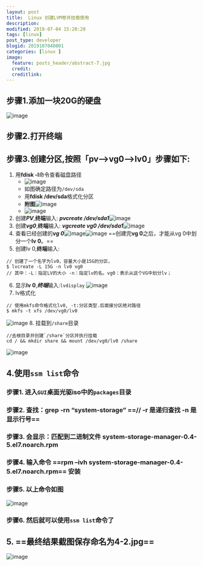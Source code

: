 ```yaml
---
layout: post
title:  Linux 创建LVM卷并挂载使用
description:
modified: 2019-07-04 15:20:20
tags: [linux]
post_type: developer
blogid: 2019107040001
categories: [linux ]
image:
  feature: posts_header/abstract-7.jpg
  credit:
  creditlink:
---
```

## 步骤1.添加一块20G的硬盘
![image](https://vgy.me/5GP2ot.gif)
## 步骤2.打开终端
## 步骤3.创建分区,按照「pv-->vg0-->lv0」步骤如下:
1. 用**fdisk -l**命令查看磁盘路径
   - ![image](https://vgy.me/MIN7P0.png)
   - 如图确定路径为`/dev/sda`
   - 用**fdisk /dev/sda**格式化分区
   - **附图**![image](https://vgy.me/CugEPk.png)
   - ![image](https://vgy.me/Oas7YU.png)
 2. 创建***PV***,**终端**输入:
    ***pvcreate /dev/sda1***![image](https://vgy.me/vA33TN.png)
 3. 创建***vg0***,**终端**输入:
    ***vgcreate vg0 /dev/sda1***![image](https://vgy.me/fqVVHd.png)
 4. 查看已经创建的***vg 0***![image](https://vgy.me/y5sZbV.png)![image](https://vgy.me/Hjdz0S.png)
==创建完**vg 0**之后，才能从vg 0中划分一个**lv 0**。==
5. 创建lv 0,**终端**输入:
```
// 创建了一个名字为lv0，容量大小是15G的分区，
$ lvcreate -L 15G -n lv0 vg0
// 其中：-L：指定LV的大小 -n：指定lv的名。vg0：表示从这个VG中划分lv；
```
6. 显示**lv 0**,***终端***输入:`lvdisplay`
![image](https://vgy.me/kl0iAi.png)
7. lv格式化
```
// 使用mkfs命令格式化lv0, -t:分区类型.后面接分区绝对路径
$ mkfs -t xfs /dev/vg0/lv0
```
![image](https://vgy.me/ZV6agv.png)
8. 挂载到`/share`目录
```
//去根目录并创建`/share`分区并执行挂载
cd / && mkdir share && mount /dev/vg0/lv0 /share
```
![image](https://vgy.me/lOog5j.png)

## 4.使用`ssm list`命令
### 步骤1.	进入`GUI`桌面光驱iso中的`packages`目录
### 步骤2.	查找：grep  -rn “system-storage”   ==// -r 是递归查找 -n 是显示行号==
### 步骤3.	会显示：匹配到二进制文件 system-storage-manager-0.4-5.el7.noarch.rpm
### 步骤4.	输入命令 ==rpm –ivh system-storage-manager-0.4-5.el7.noarch.rpm== 安装
### 步骤5. **以上命令如图**
![image](https://vgy.me/BKsQIv.png)
### 步骤6. 然后就可以使用`ssm list`命令了
## 5. ==最终结果截图保存命名为4-2.jpg==
![image](https://vgy.me/bhs0RC.png)

